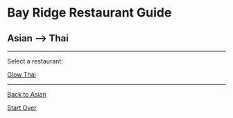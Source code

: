 # Bay Ridge Restaurant Guide
## Asian --> Thai
---
Select a restaurant:

[Glow Thai](http://glowthai.com/)

---
[Back to Asian](asian.md)


[Start Over](../home.md) 
